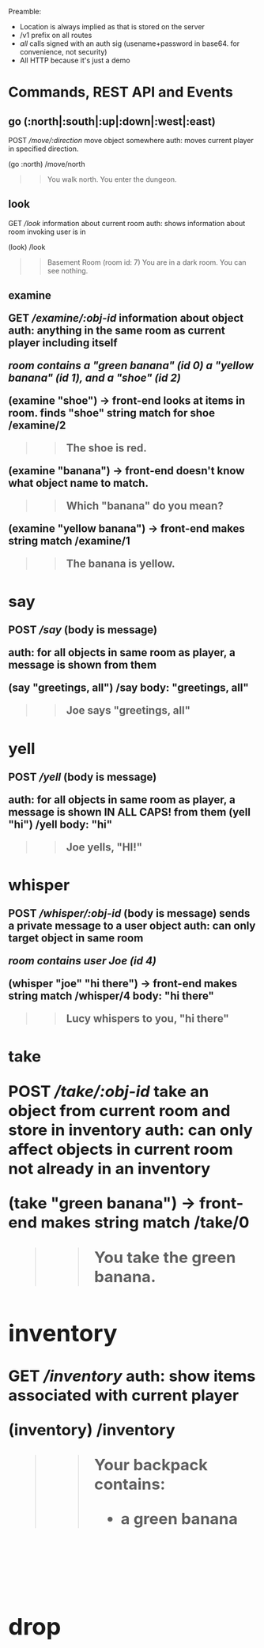 Preamble:

* Location is always implied as that is stored on the server
* /v1 prefix on all routes
* *all* calls signed with an auth sig (usename+password in base64. for
  convenience, not security)
* All HTTP because it's just a demo


# Commands, REST API and Events

## go (:north|:south|:up|:down|:west|:east)
POST _/move/:direction_
move object somewhere
auth: moves current player in specified direction.

(go :north)
/move/north
>> You walk north.
>> You enter the dungeon.

## look
GET _/look_
information about current room
auth: shows information about room invoking user is in

(look)
/look
>> Basement Room (room id: 7)
>> You are in a dark room. You can see nothing.

## examine <object>
GET _/examine/:obj-id_
information about object
auth: anything in the same room as current player including itself

_room contains a "green banana" (id 0) a "yellow banana" (id 1), and a "shoe" (id 2)_

(examine "shoe")
-> front-end looks at items in room. finds "shoe" string match for
shoe
/examine/2
>> The shoe is red.

(examine "banana")
-> front-end doesn't know what object name to match.
>> Which "banana" do you mean?

(examine "yellow banana")
-> front-end makes string match
/examine/1
>> The banana is yellow.

## say <msg>
POST _/say_
(body is message)

auth: for all objects in same room as player, a message is shown from them

(say "greetings, all")
/say
body: "greetings, all"
>> Joe says "greetings, all"

## yell <msg>
POST _/yell_
(body is message)

auth: for all objects in same room as player, a message is shown IN ALL CAPS! from them
(yell "hi")
/yell
body: "hi"
>> Joe yells, "HI!"

## whisper <player> <msg>
POST _/whisper/:obj-id_
(body is message)
sends a private message to a user object
auth: can only target object in same room

_room contains user Joe (id 4)_

(whisper "joe" "hi there")
-> front-end makes string match
/whisper/4
body: "hi there"
>> Lucy whispers to you, "hi there"

## take <object>
POST _/take/:obj-id_
take an object from current room and store in inventory
auth: can only affect objects in current room not already in an inventory

(take "green banana")
-> front-end makes string match
/take/0
>> You take the green banana.

## inventory
GET _/inventory_
auth: show items associated with current player

(inventory)
/inventory
>> Your backpack contains:
>> * a green banana

## drop <object>
POST _/drop/:obj-id_
auth: remove item from current player's inventory

(drop "green banana")
/drop/0
>> You drop the green banana

## use <object> <verbexpr>
POST _/use/:obj-id/:verb/:verb-arg_
activate an owned item
auth: can only use item in inventory of current player

_object "dagger" (id 5) can injure_

(use "dagger" :injure "joe")
/use/5/injure/4
>> Lucy uses the dagger to injure Joe!
>> Joe loses one HP.

## create-object <args>
POST _/create-object_
(body is JSON rep of object)

where args are:
 * name
 * description
 * event-map
 * verb-map

Generate a new object. It goes into user's inventory.

### Events sent to objects
 * :dropped _user drops object_
 * :picked-up _user takes object_
 * :examined _user examines object_
 * :passed _user enters room that contains object_

### Object verbs
 * injure <object id>
 * defend <object id>
 * heal <object id>

(create-obj
  :name "banana peel"
  :desc "The peel of a banana. It's gross and oxidizing."
  :events {:dropped *TODO* how to script event handlers?}
  :verbs {:heal *TODO* how to script verb handlers?})
/create-object/
body: {"name":..., "desc":..., "events":{"dropped": "(cljs)"}, "verbs":{"heal":"(cljs)"}}
>> You created a banana peel. You slip it into your backpack.

## create-room <args>
POST _/create-room_
(body is JSON rep of room)

where args are:
 * name
 * description
 * exit-map

(create-room
  :name "Broom Closet"
  :desc "A tiny broom clost. There is a duct here that goes north. You came in from the south."
  :exit-map {:north 7, :south 8}

/create-room
body: {"name": "...", "desc":"...", "exits": {"north": 7, "south":8}}
>> You've added a room! It is attached to the Dim Hallway (id 8) and Basement Room (id 7)

## create-bot <args>
POST _/create-bot_
(body is JSON rep of bot)

where args are:
 * name
 * description
 * event-map

### Bot verbs
 * say <msg>
 * whisper <msg>
 * yell <msg>
 * injure <object_id>
 * defend <object_id>
 * heal <object_id>

### Events sent to bots
 * :examined _user examines bot_
 * :passed _user enters room that contains bot_
 * :injured _bot is injured_
 * :healed _bot is healed_
 * :whispered _bot is whispered to_
 * :heard _bot is privy to someone's yell or say command_

(create-bot
  :name "Living Statue"
  :desc "This eerie statue glowers at you with moving eyes. It is otherwise still"
  :events {:passed *TODO* how to handle scripting})

/create-bot
body: {"name": "...", "desc":"...", "events":{"passed": "(cljs)"}}
>> You've summoned a bot! The Living Statue stands before you.
